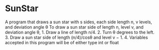 # SunStar
A program that draws a sun star with s sides, each side length n, v levels, and deviation angle θ To draw a sun star side of length n, level v, and deviation angle θ, 1. Draw a line of length n/4. 2. Turn θ degrees to the left. 3. Draw a sun star side of length (n/4)/cosθ and level v − 1. 4. 
Variables accepted in this program will be of either type int or float
